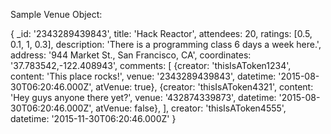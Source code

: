 Sample Venue Object:

{
  _id: '2343289439843',
  title: 'Hack Reactor',
  attendees: 20,
  ratings: [0.5, 0.1, 1, 0.3],
  description: 'There is a programming class 6 days a week here.',
  address: '944 Market St., San Francisco, CA',
  coordinates: '37.783542,-122.408943',
  comments: [
    {creator: 'thisIsAToken1234', content: 'This place rocks!', venue: '2343289439843', datetime: '2015-08-30T06:20:46.000Z', atVenue: true},
    {creator: 'thisIsAToken4321', content: 'Hey guys anyone there yet?', venue: '432874339873', datetime: '2015-08-30T06:20:46.000Z', atVenue: false},
  ],
  creator: 'thisIsAToken4555',
  datetime: '2015-11-30T06:20:46.000Z'
}

